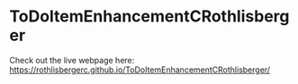 # ToDoItemEnhancementCRothlisberger
Check out the live webpage here: https://rothlisbergerc.github.io/ToDoItemEnhancementCRothlisberger/
